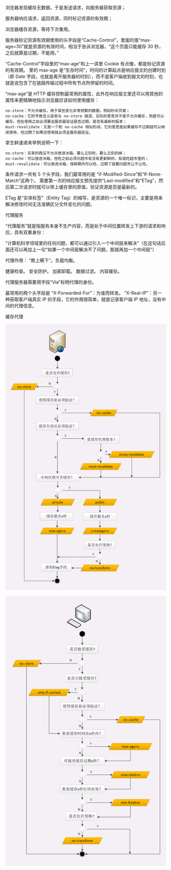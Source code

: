 
浏览器发现缓存无数据，于是发送请求，向服务器获取资源；

服务器响应请求，返回资源，同时标记资源的有效期；

浏览器缓存资源，等待下次重用。

服务器标记资源有效期使用的头字段是“Cache-Control”，里面的值“max-age=30”就是资源的有效时间，相当于告诉浏览器，“这个页面只能缓存 30 秒，之后就算是过期，不能用。”

“Cache-Control”字段里的“max-age”和上一讲里 Cookie 有点像，都是标记资源的有效期。
里的 max-age 是“生存时间”，时间的计算起点是响应报文的创建时刻（即 Date 字段，也就是离开服务器的时刻），而不是客户端收到报文的时刻，也就是说包含了在链路传输过程中所有节点所停留的时间。

“max-age”是 HTTP 缓存控制最常用的属性，此外在响应报文里还可以用其他的属性来更精确地指示浏览器应该如何使用缓存：

    no-store：不允许缓存，用于某些变化非常频繁的数据，例如秒杀页面；
    no-cache：它的字面含义容易与 no-store 搞混，实际的意思并不是不允许缓存，而是可以缓存，但在使用之前必须要去服务器验证是否过期，是否有最新的版本；
    must-revalidate：又是一个和 no-cache 相似的词，它的意思是如果缓存不过期就可以继续使用，但过期了如果还想用就必须去服务器验证。

拿生鲜速递来举例说明一下：

    no-store：买来的西瓜不允许放进冰箱，要么立刻吃，要么立刻扔掉；
    no-cache：可以放进冰箱，但吃之前必须问超市有没有更新鲜的，有就吃超市里的；
    must-revalidate：可以放进冰箱，保鲜期内可以吃，过期了就要问超市让不让吃。


条件请求一共有 5 个头字段，我们最常用的是 “if-Modified-Since”和“If-None-Match”这两个。
需要第一次的响应报文预先提供“Last-modified”和“ETag”，然后第二次请求时就可以带上缓存里的原值，验证资源是否是最新的。

ETag 是“实体标签”（Entity Tag）的缩写，是资源的一个唯一标识，主要是用来解决修改时间无法准确区分文件变化的问题。



代理服务

“代理服务”就是指服务本身不生产内容，而是处于中间位置转发上下游的请求和响应，具有双重身份：

“计算机科学领域里的任何问题，都可以通过引入一个中间层来解决”（在这句话后面还可以再加上一句“如果一个中间层解决不了问题，那就再加一个中间层”）

代理作用：
“欺上瞒下”。负载均衡。

健康检查。
安全防护。
加密卸载。
数据过滤。
内容缓存。

代理服务器需要用字段“Via”标明代理的身份。

最常用的两个头字段是
“X-Forwarded-For”：为谁而转发。
“X-Real-IP”：另一种获取客户端真实 IP 的手段，它的作用很简单，就是记录客户端 IP 地址，没有中间的代理信息。

缓存代理


![img_4.png](img_4.png)


![img_5.png](img_5.png)
